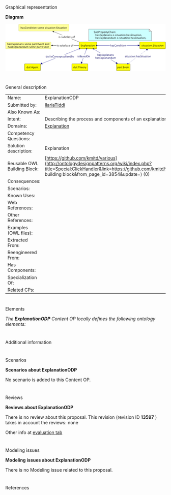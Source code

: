 # 

 Graphical representation



__Diagram__ 





[![Image:Odp.png](./Odp.png)](../Image/Odp.png.md "Image:Odp.png")





# 

 General description




|  |  |
| --- | --- |
|  Name:  |  ExplanationODP  |
|  Submitted by:  | [IlariaTiddi](../User/IlariaTiddi.md "User:IlariaTiddi")  |
|  Also Known As:  |  |
|  Intent:  |  Describing the process and components of an explanation in different disciplines.  |
|  Domains:  | [Explanation](../Community/Explanation.md "Community:Explanation")  |
|  Competency Questions:  |  |
|  Solution description:  |  Explanation  |
|  Reusable OWL Building Block:  | [https://github.com/kmitd/various](http://ontologydesignpatterns.org/wiki/index.php?title=Special:ClickHandler&link=https://github.com/kmitd/various&message=OWL building block&from_page_id=3854&update=)  (0)  |
|  Consequences:  |  |
|  Scenarios:  |  |
|  Known Uses:  |  |
|  Web References:  |  |
|  Other References:  |  |
|  Examples (OWL files):  |  |
|  Extracted From:  |  |
|  Reengineered From:  |  |
|  Has Components:  |  |
|  Specialization Of:  |  |
|  Related CPs:  |  |



  





# 

 Elements



_The
 __ExplanationODP__ 
 Content OP locally defines the following ontology elements:_ 




# 

 Additional information



# 

 Scenarios




__Scenarios about ExplanationODP__ 


 No scenario is added to this Content OP.
 




# 

 Reviews




__Reviews about ExplanationODP__ 


 There is no review about this proposal.
This revision (revision ID
 __13597__ 
 ) takes in account the reviews: none
 



 Other info at
 [evaluation tab](http://ontologydesignpatterns.org/wiki/index.php?title=Submissions:ExplanationODP&action=evaluation "http://ontologydesignpatterns.org/wiki/index.php?title=Submissions:ExplanationODP&action=evaluation") 





  





# 

 Modeling issues




__Modeling issues about ExplanationODP__ 


 There is no Modeling issue related to this proposal.
 




  





# 

 References